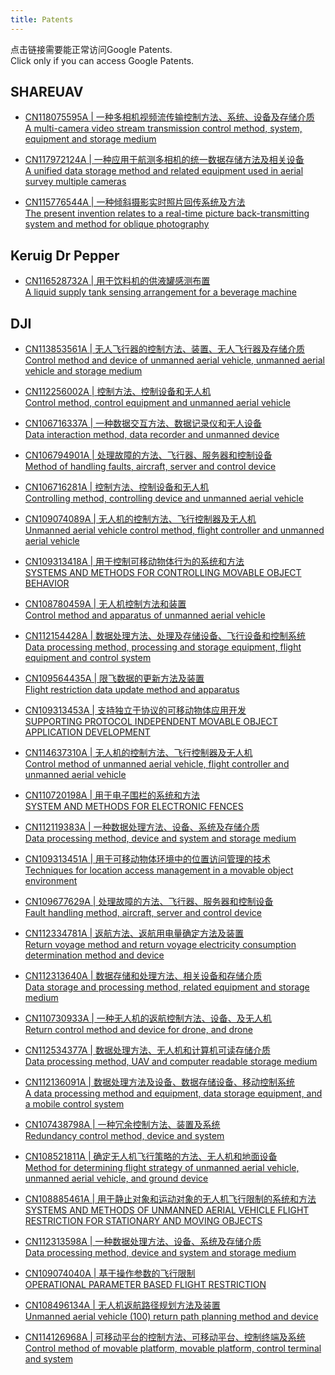 ```yaml
---
title: Patents
---
```

  
点击链接需要能正常访问Google Patents.  
Click only if you can access Google Patents.

## SHAREUAV

- [CN118075595A | 一种多相机视频流传输控制方法、系统、设备及存储介质 </br> 
A multi-camera video stream transmission control method, system, equipment and storage medium](https://patents.google.com/patent/CN118075595A)

-  [CN117972124A | 一种应用于航测多相机的统一数据存储方法及相关设备 </br> 
A unified data storage method and related equipment used in aerial survey multiple cameras](https://patents.google.com/patent/CN117972124A)

-  [CN115776544A | 一种倾斜摄影实时照片回传系统及方法 </br> 
The present invention relates to a real-time picture back-transmitting system and method for oblique photography](https://patents.google.com/patent/CN115776544A)

## Keruig Dr Pepper
* [CN116528732A | 用于饮料机的供液罐感测布置 </br> 
A liquid supply tank sensing arrangement for a beverage machine](https://patents.google.com/patent/CN116528732A)

## DJI
* [CN113853561A | 无人飞行器的控制方法、装置、无人飞行器及存储介质</br> 
Control method and device of unmanned aerial vehicle, unmanned aerial vehicle and storage medium](https://patents.google.com/patent/CN113853561A)

* [CN112256002A | 控制方法、控制设备和无人机</br> 
Control method, control equipment and unmanned aerial vehicle](https://patents.google.com/patent/CN112256002A)

* [CN106716337A | 一种数据交互方法、数据记录仪和无人设备</br> 
Data interaction method, data recorder and unmanned device](https://patents.google.com/patent/CN106716337A)

* [CN106794901A | 处理故障的方法、飞行器、服务器和控制设备</br> 
Method of handling faults, aircraft, server and control device](https://patents.google.com/patent/CN106794901A)

* [CN106716281A | 控制方法、控制设备和无人机</br> 
Controlling method, controlling device and unmanned aerial vehicle](https://patents.google.com/patent/CN106716281A)

* [CN109074089A | 无人机的控制方法、飞行控制器及无人机</br> 
Unmanned aerial vehicle control method, flight controller and unmanned aerial vehicle](https://patents.google.com/patent/CN109074089A)

* [CN109313418A | 用于控制可移动物体行为的系统和方法</br> 
SYSTEMS AND METHODS FOR CONTROLLING MOVABLE OBJECT BEHAVIOR](https://patents.google.com/patent/CN109313418A)

* [CN108780459A | 无人机控制方法和装置</br> 
Control method and apparatus of unmanned aerial vehicle](https://patents.google.com/patent/CN108780459A)

* [CN112154428A | 数据处理方法、处理及存储设备、飞行设备和控制系统 </br> 
Data processing method, processing and storage equipment, flight equipment and control system](https://patents.google.com/patent/CN112154428A)

* [CN109564435A | 限飞数据的更新方法及装置 </br> 
Flight restriction data update method and apparatus](https://patents.google.com/patent/CN109564435A)

* [CN109313453A | 支持独立于协议的可移动物体应用开发 </br> 
SUPPORTING PROTOCOL INDEPENDENT MOVABLE OBJECT APPLICATION DEVELOPMENT](https://patents.google.com/patent/CN109313453A)

* [CN114637310A | 无人机的控制方法、飞行控制器及无人机 </br> 
Control method of unmanned aerial vehicle, flight controller and unmanned aerial vehicle](https://patents.google.com/patent/CN114637310A)

* [CN110720198A | 用于电子围栏的系统和方法 </br> 
SYSTEM AND METHODS FOR ELECTRONIC FENCES](https://patents.google.com/patent/CN110720198A)

* [CN112119383A | 一种数据处理方法、设备、系统及存储介质 </br> 
Data processing method, device and system and storage medium](https://patents.google.com/patent/CN112119383A)

* [CN109313451A | 用于可移动物体环境中的位置访问管理的技术 </br> 
Techniques for location access management in a movable object environment](https://patents.google.com/patent/CN109313451A)

* [CN109677629A | 处理故障的方法、飞行器、服务器和控制设备 </br> 
Fault handling method, aircraft, server and control device](https://patents.google.com/patent/CN109677629A)

* [CN112334781A | 返航方法、返航用电量确定方法及装置 </br> 
Return voyage method and return voyage electricity consumption determination method and device](https://patents.google.com/patent/CN112334781A)

* [CN112313640A | 数据存储和处理方法、相关设备和存储介质</br> 
Data storage and processing method, related equipment and storage medium](https://patents.google.com/patent/CN112313640A)

* [CN110730933A | 一种无人机的返航控制方法、设备、及无人机</br> 
Return control method and device for drone, and drone](https://patents.google.com/patent/CN110730933A)

* [CN112534377A | 数据处理方法、无人机和计算机可读存储介质 </br> 
Data processing method, UAV and computer readable storage medium](https://patents.google.com/patent/CN112534377A)

* [CN112136091A | 数据处理方法及设备、数据存储设备、移动控制系统 </br> 
A data processing method and equipment, data storage equipment, and a mobile control system](https://patents.google.com/patent/CN112136091A)

* [CN107438798A | 一种冗余控制方法、装置及系统 </br> 
Redundancy control method, device and system](https://patents.google.com/patent/CN107438798A)

* [CN108521811A | 确定无人机飞行策略的方法、无人机和地面设备 </br> 
Method for determining flight strategy of unmanned aerial vehicle, unmanned aerial vehicle, and ground device](https://patents.google.com/patent/CN108521811A)

* [CN108885461A | 用于静止对象和运动对象的无人机飞行限制的系统和方法 </br> 
SYSTEMS AND METHODS OF UNMANNED AERIAL VEHICLE FLIGHT RESTRICTION FOR STATIONARY AND MOVING OBJECTS](https://patents.google.com/patent/CN108885461A)

* [CN112313598A | 一种数据处理方法、设备、系统及存储介质 </br> 
Data processing method, device and system and storage medium](https://patents.google.com/patent/CN112313598A)

* [CN109074040A | 基于操作参数的飞行限制 </br> 
OPERATIONAL PARAMETER BASED FLIGHT RESTRICTION](https://patents.google.com/patent/CN109074040A)

* [CN108496134A | 无人机返航路径规划方法及装置 </br> 
Unmanned aerial vehicle (100) return path planning method and device](https://patents.google.com/patent/CN108496134A)

* [CN114126968A | 可移动平台的控制方法、可移动平台、控制终端及系统 </br> 
Control method of movable platform, movable platform, control terminal and system](https://patents.google.com/patent/CN114126968A)
